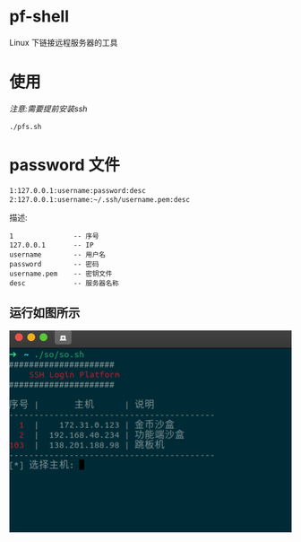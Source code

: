 # pf-shell
Linux 下链接远程服务器的工具

# 使用

*注意:需要提前安装ssh*

```
./pfs.sh 

```

# password 文件

```
1:127.0.0.1:username:password:desc
2:127.0.0.1:username:~/.ssh/username.pem:desc

```

描述:
```
1               -- 序号
127.0.0.1       -- IP
username        -- 用户名
password        -- 密码
username.pem    -- 密钥文件
desc            -- 服务器名称

```

## 运行如图所示

![](img/pf.png)